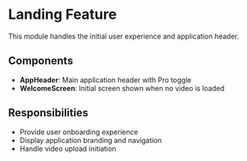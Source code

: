 # Landing Feature

This module handles the initial user experience and application header.

## Components

- **AppHeader**: Main application header with Pro toggle
- **WelcomeScreen**: Initial screen shown when no video is loaded

## Responsibilities

- Provide user onboarding experience
- Display application branding and navigation
- Handle video upload initiation
